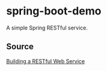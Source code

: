 # spring-boot-demo

A simple Spring RESTful service.

## Source

[Building a RESTful Web Service](https://spring.io/guides/gs/rest-service)
